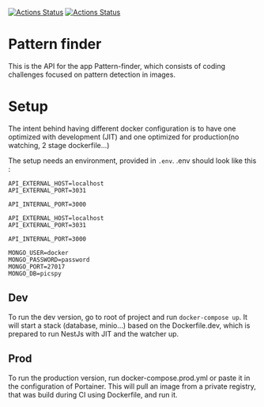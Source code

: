 [![Actions Status](https://github.com/{pattern-finder}/{api}/workflows/{build}/badge.svg)](https://github.com/{pattern-finder}/{api}/actions)
[![Actions Status](https://github.com/{pattern-finder}/{api}/workflows/{test}/badge.svg)](https://github.com/{pattern-finder}/{api}/actions)

# Pattern finder

This is the API for the app Pattern-finder, which consists of coding challenges focused on pattern detection in images.

# Setup
The intent behind having different docker configuration is to have one optimized with development (JIT) and one optimized for production(no watching, 2 stage dockerfile...)

The setup needs an environment, provided in `.env`.
.env should look like this : 
```
API_EXTERNAL_HOST=localhost
API_EXTERNAL_PORT=3031

API_INTERNAL_PORT=3000

API_EXTERNAL_HOST=localhost
API_EXTERNAL_PORT=3031

API_INTERNAL_PORT=3000

MONGO_USER=docker
MONGO_PASSWORD=password
MONGO_PORT=27017
MONGO_DB=picspy
```

## Dev
To run the dev version, go to root of project and run `docker-compose up`.
It will start a stack (database, minio...) based on the Dockerfile.dev, which is prepared to run NestJs with JIT and the watcher up.

## Prod
To run the production version, run docker-compose.prod.yml or paste it in the  configuration of Portainer.
This will pull an image from a private registry, that was build during CI using Dockerfile, and run it.



